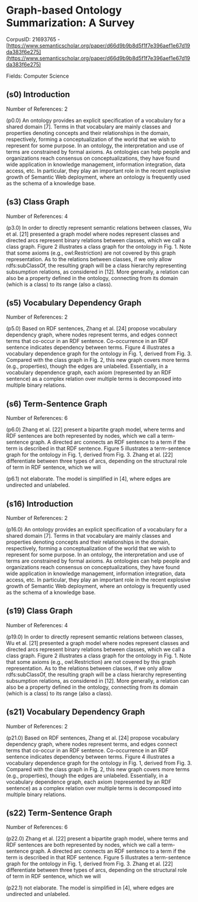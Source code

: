 # Graph-based Ontology Summarization: A Survey

CorpusID: 21693765 - [https://www.semanticscholar.org/paper/d66d9b9b8d5f1f7e396aef1e67d19da383f6e275](https://www.semanticscholar.org/paper/d66d9b9b8d5f1f7e396aef1e67d19da383f6e275)

Fields: Computer Science

## (s0) Introduction
Number of References: 2

(p0.0) An ontology provides an explicit specification of a vocabulary for a shared domain [7]. Terms in that vocabulary are mainly classes and properties denoting concepts and their relationships in the domain, respectively, forming a conceptualization of the world that we wish to represent for some purpose. In an ontology, the interpretation and use of terms are constrained by formal axioms. As ontologies can help people and organizations reach consensus on conceptualizations, they have found wide application in knowledge management, information integration, data access, etc. In particular, they play an important role in the recent explosive growth of Semantic Web deployment, where an ontology is frequently used as the schema of a knowledge base.
## (s3) Class Graph
Number of References: 4

(p3.0) In order to directly represent semantic relations between classes, Wu et al. [21] presented a graph model where nodes represent classes and directed arcs represent binary relations between classes, which we call a class graph. Figure 2 illustrates a class graph for the ontology in Fig. 1. Note that some axioms (e.g., owl:Restriction) are not covered by this graph representation. As to the relations between classes, if we only allow rdfs:subClassOf, the resulting graph will be a class hierarchy representing subsumption relations, as considered in [12]. More generally, a relation can also be a property defined in the ontology, connecting from its domain (which is a class) to its range (also a class).
## (s5) Vocabulary Dependency Graph
Number of References: 2

(p5.0) Based on RDF sentences, Zhang et al. [24] propose vocabulary dependency graph, where nodes represent terms, and edges connect terms that co-occur in an RDF sentence. Co-occurrence in an RDF sentence indicates dependency between terms. Figure 4 illustrates a vocabulary dependence graph for the ontology in Fig. 1, derived from Fig. 3. Compared with the class graph in Fig. 2, this new graph covers more terms (e.g., properties), though the edges are unlabeled. Essentially, in a vocabulary dependence graph, each axiom (represented by an RDF sentence) as a complex relation over multiple terms is decomposed into multiple binary relations.
## (s6) Term-Sentence Graph
Number of References: 6

(p6.0) Zhang et al. [22] present a bipartite graph model, where terms and RDF sentences are both represented by nodes, which we call a term-sentence graph. A directed arc connects an RDF sentence to a term if the term is described in that RDF sentence. Figure 5 illustrates a term-sentence graph for the ontology in Fig. 1, derived from Fig. 3. Zhang et al. [22] differentiate between three types of arcs, depending on the structural role of term in RDF sentence, which we will 

(p6.1) not elaborate. The model is simplified in [4], where edges are undirected and unlabeled.
## (s16) Introduction
Number of References: 2

(p16.0) An ontology provides an explicit specification of a vocabulary for a shared domain [7]. Terms in that vocabulary are mainly classes and properties denoting concepts and their relationships in the domain, respectively, forming a conceptualization of the world that we wish to represent for some purpose. In an ontology, the interpretation and use of terms are constrained by formal axioms. As ontologies can help people and organizations reach consensus on conceptualizations, they have found wide application in knowledge management, information integration, data access, etc. In particular, they play an important role in the recent explosive growth of Semantic Web deployment, where an ontology is frequently used as the schema of a knowledge base.
## (s19) Class Graph
Number of References: 4

(p19.0) In order to directly represent semantic relations between classes, Wu et al. [21] presented a graph model where nodes represent classes and directed arcs represent binary relations between classes, which we call a class graph. Figure 2 illustrates a class graph for the ontology in Fig. 1. Note that some axioms (e.g., owl:Restriction) are not covered by this graph representation. As to the relations between classes, if we only allow rdfs:subClassOf, the resulting graph will be a class hierarchy representing subsumption relations, as considered in [12]. More generally, a relation can also be a property defined in the ontology, connecting from its domain (which is a class) to its range (also a class).
## (s21) Vocabulary Dependency Graph
Number of References: 2

(p21.0) Based on RDF sentences, Zhang et al. [24] propose vocabulary dependency graph, where nodes represent terms, and edges connect terms that co-occur in an RDF sentence. Co-occurrence in an RDF sentence indicates dependency between terms. Figure 4 illustrates a vocabulary dependence graph for the ontology in Fig. 1, derived from Fig. 3. Compared with the class graph in Fig. 2, this new graph covers more terms (e.g., properties), though the edges are unlabeled. Essentially, in a vocabulary dependence graph, each axiom (represented by an RDF sentence) as a complex relation over multiple terms is decomposed into multiple binary relations.
## (s22) Term-Sentence Graph
Number of References: 6

(p22.0) Zhang et al. [22] present a bipartite graph model, where terms and RDF sentences are both represented by nodes, which we call a term-sentence graph. A directed arc connects an RDF sentence to a term if the term is described in that RDF sentence. Figure 5 illustrates a term-sentence graph for the ontology in Fig. 1, derived from Fig. 3. Zhang et al. [22] differentiate between three types of arcs, depending on the structural role of term in RDF sentence, which we will 

(p22.1) not elaborate. The model is simplified in [4], where edges are undirected and unlabeled.
